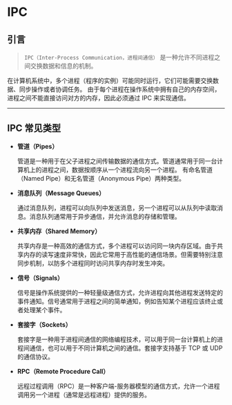 # IPC

## 引言

> `IPC（Inter-Process Communication，进程间通信）` 是一种允许不同进程之间交换数据和信息的机制。

在计算机系统中，多个进程（程序的实例）可能同时运行，它们可能需要交换数据、同步操作或者协调任务。
由于每个进程在操作系统中拥有自己的内存空间，进程之间不能直接访问对方的内存，因此必须通过 IPC 来实现通信。

---

## IPC 常见类型

- **管道（Pipes）**

  管道是一种用于在父子进程之间传输数据的通信方式。管道通常用于同一台计算机上的进程之间，数据按顺序从一个进程流向另一个进程。
  有命名管道（Named Pipe）和无名管道（Anonymous Pipe）两种类型。

- **消息队列（Message Queues）**

  通过消息队列，进程可以向队列中发送消息，另一个进程可以从队列中读取消息。消息队列通常用于异步通信，并允许消息的存储和管理。

- **共享内存（Shared Memory）**

  共享内存是一种高效的通信方式，多个进程可以访问同一块内存区域。由于共享内存的读写速度非常快，因此它常用于高性能的通信场景。但需要特别注意同步机制，以防多个进程同时访问共享内存时发生冲突。

- **信号（Signals）**

  信号是操作系统提供的一种轻量级通信方式，允许进程向其他进程发送特定的事件通知。信号通常用于进程之间的简单通知，例如告知某个进程应该终止或者处理某个事件。

- **套接字（Sockets）**

  套接字是一种用于进程间通信的网络编程技术，可以用于同一台计算机上的进程间通信，也可以用于不同计算机之间的通信。套接字支持基于 TCP 或 UDP 的通信协议。

- **RPC（Remote Procedure Call）**

  远程过程调用（RPC）是一种客户端-服务器模型的通信方式，允许一个进程调用另一个进程（通常是远程进程）提供的服务。
